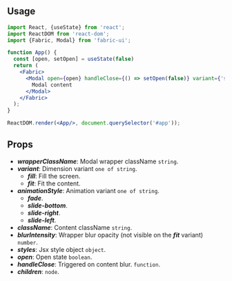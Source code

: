 ## Usage

```jsx
import React, {useState} from 'react';
import ReactDOM from 'react-dom';
import {Fabric, Modal} from 'fabric-ui';

function App() {
  const [open, setOpen] = useState(false)
  return (
    <Fabric>
      <Modal open={open} handleClose={() => setOpen(false)} variant={'success'}>
        Modal content
      </Modal>
    </Fabric>
  );
}

ReactDOM.render(<App/>, document.querySelector('#app'));
```

## Props
- ***wrapperClassName***: Modal wrapper className `string`.
- ***variant***: Dimension variant `one of string`.
  - ***fill***: Fill the screen.
  - ***fit***: Fit the content.
- ***animationStyle***: Animation variant `one of string`.
  - ***fade***.
  - ***slide-bottom***.
  - ***slide-right***.
  - ***slide-left***.
- ***className***: Content className `string`.
- ***blurIntensity***: Wrapper blur opacity (not visible on the ***fit*** variant) `number`.
- ***styles***: Jsx style object `object`.
- ***open***: Open state `boolean`.
- ***handleClose***: Triggered on content blur. `function`.
- ***children***: `node`.
